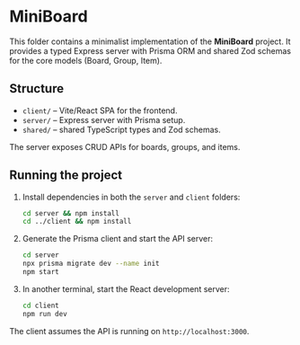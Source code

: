 # MiniBoard

This folder contains a minimalist implementation of the **MiniBoard** project.
It provides a typed Express server with Prisma ORM and shared Zod schemas for
the core models (Board, Group, Item).

## Structure
- `client/` – Vite/React SPA for the frontend.
- `server/` – Express server with Prisma setup.
- `shared/` – shared TypeScript types and Zod schemas.

The server exposes CRUD APIs for boards, groups, and items.

## Running the project

1. Install dependencies in both the `server` and `client` folders:

   ```bash
   cd server && npm install
   cd ../client && npm install
   ```

2. Generate the Prisma client and start the API server:

   ```bash
   cd server
   npx prisma migrate dev --name init
   npm start
   ```

3. In another terminal, start the React development server:

   ```bash
   cd client
   npm run dev
   ```

The client assumes the API is running on `http://localhost:3000`.
